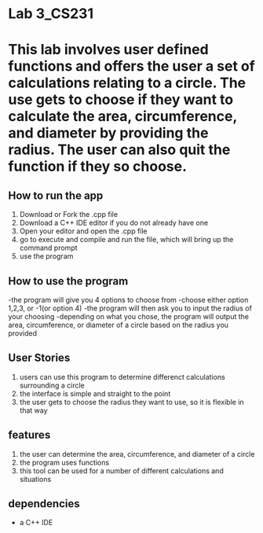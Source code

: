 # Lab 3_CS231

# This lab involves user defined functions and offers the user a set of calculations relating to a circle. The use gets to choose if they want to calculate the area, circumference, and diameter by providing the radius. The user can also quit the function if they so choose.

## How to run the app
1. Download or Fork the .cpp file
2. Download a C++ IDE editor if you do not already have one
3. Open your editor and open the .cpp file
4. go to execute and compile and run the file, which will bring up the command prompt
5. use the program

## How to use the program
-the program will give you 4 options to choose from
-choose either option 1,2,3, or -1(or option 4)
-the program will then ask you to input the radius of your choosing
-depending on what you chose, the program will output the area, circumference, or diameter of a circle based on the radius you provided

## User Stories
1. users can use this program to determine differenct calculations surrounding a circle
2. the interface is simple and straight to the point
3. the user gets to choose the radius they want to use, so it is flexible in that way

## features
1. the user can determine the area, circumference, and diameter of a circle
2. the program uses functions
3. this tool can be used for a number of different calculations and situations

## dependencies 
- a C++ IDE
